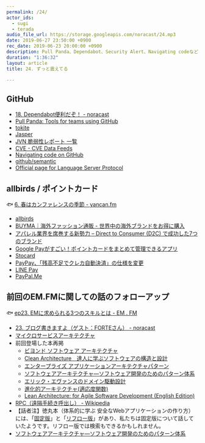 ```yaml
---
permalink: /24/
actor_ids:
  - sugi
  - terada
audio_file_url: https://storage.googleapis.com/noracast/24.mp3
date: 2019-06-27 23:50:00 +0900
rec_date: 2019-06-23 20:00:00 +0900
description: Pull Panda、Dependabot、Security Alert、Navigating codeなど、最近のGithubについて、allbirdsやポイントカードアプリ、決済系サービスなどについてや、『マイクロサービスアーキテクチャ』などについて話しました。
duration: "1:36:32"
layout: article
title: 24. ずっと震えてる

---
```


## GitHub

- [18. Dependabot便利だぞ！ - noracast](https://noracast.jp/18/)
- [Pull Panda: Tools for teams using GitHub](https://pullpanda.com/)
- [tokite](https://github.com/cookpad/tokite)
- [Jasper](https://jasperapp.io/)
- [JVN 脆弱性レポート 一覧](https://jvn.jp/report/)
- [CVE - CVE Data Feeds](https://cve.mitre.org/cve/data_feeds.html)
- [Navigating code on GitHub](https://help.github.com/en/articles/navigating-code-on-github)
- [github/semantic](https://github.com/github/semantic)
- [Official page for Language Server Protocol](https://microsoft.github.io/language-server-protocol/)

## allbirds / ポイントカード

🐟 [6. 春はカンファレンスの季節 - yancan.fm](https://www.yancan.tech/episode/6)

- [allbirds](https://www.allbirds.com/)
- [BUYMA｜海外ファッション通販 - 世界中の海外ブランドをお得に購入](https://www.buyma.com/brand/ALLBIRDS-%E3%82%AA%E3%83%BC%E3%83%AB%E3%83%90%E3%83%BC%E3%82%BA.html)
- [アパレル業界を席巻する新勢力 – Direct to Consumer (D2C) で成功した7つのブランド](https://blog.btrax.com/jp/d2c/)
- [Google Payがすごい！ポイントカードをまとめて管理できるアプリ](https://hotnews8.net/life-hack/google-pay)
- [Stocard](https://apps.apple.com/jp/app/id444578884)
- [PayPay、「残高不足でクレカ自動決済」の仕様を変更](https://www.itmedia.co.jp/mobile/articles/1902/04/news084.html)
- [LINE Pay](https://line.me/ja/pay)
- [PayPal.Me](https://www.paypal.com/jp/webapps/mpp/personal/paypal-me)

## 前回のEM.FMに関しての話のフォローアップ

🐟 [ep23. EMに求められる3つのスキルとは - EM . FM](https://anchor.fm/em-fm/episodes/ep23--EM3-e45jic)

- [23. ブログ書きますよ（ゲスト：FORTEさん） - noracast](https://noracast.jp/23/)
- [マイクロサービスアーキテクチャ](https://www.oreilly.co.jp/books/9784873117607/)
- 前回登場した本再掲
  - [ビヨンド ソフトウェア アーキテクチャ](https://www.amazon.co.jp/dp/4798139629)
  - [Clean Architecture　達人に学ぶソフトウェアの構造と設計](https://www.amazon.co.jp/dp/4048930656)
  - [エンタープライズ アプリケーションアーキテクチャパターン](https://www.amazon.co.jp/dp/4798105538)
  - [ソフトウェアアーキテクチャ―ソフトウェア開発のためのパターン体系](https://www.amazon.co.jp/dp/4764902834)
  - [エリック・エヴァンスのドメイン駆動設計](https://www.amazon.co.jp/dp/4798121967/)
  - [進化的アーキテクチャ(適応度関数)](https://www.oreilly.co.jp/books/9784873118567/)
  - [Lean Architecture: for Agile Software Development \(English Edition\)](https://www.amazon.co.jp/dp/B004IK8PIW/)
- [RPC（遠隔手続き呼出し） - Wikipedia](https://ja.wikipedia.org/wiki/%E9%81%A0%E9%9A%94%E6%89%8B%E7%B6%9A%E3%81%8D%E5%91%BC%E5%87%BA%E3%81%97)
- 【話者注】徳丸本（体系的に学ぶ 安全なWebアプリケーションの作り方）には、「[固定版](https://www.amazon.co.jp/dp/B07DVY4H3M/)」と「[リフロー版](https://www.amazon.co.jp/dp/B07HHT54YR/)」があり、私たちは固定版について話していたようです。リフロー版では検索もできるかもしれません。
- [ソフトウェアアーキテクチャ―ソフトウェア開発のためのパターン体系](https://www.amazon.co.jp/dp/4764902834)
